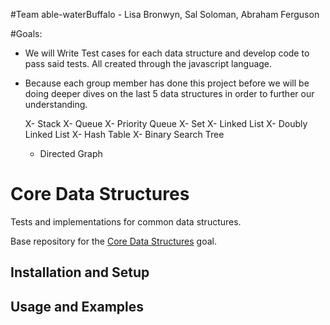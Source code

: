 #Team able-waterBuffalo -
Lisa Bronwyn, Sal Soloman, Abraham Ferguson

#Goals:
- We will Write Test cases for each data structure and develop code to pass said tests.  All created through the javascript language.
- Because each group member has done this project before we will be doing deeper dives on the last 5 data structures in order to further our understanding.

  X- Stack
  X- Queue
  X- Priority Queue
  X- Set
  X- Linked List
  X- Doubly Linked List
  X- Hash Table
  X- Binary Search Tree
  - Directed Graph

# Core Data Structures

Tests and implementations for common data structures.

Base repository for the [Core Data Structures](https://github.com/GuildCrafts/web-development-js/issues/128) goal.

## Installation and Setup

## Usage and Examples
